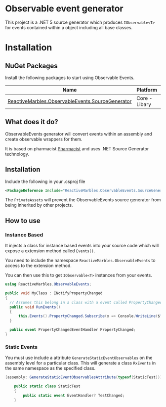 # Observable event generator

This project is a .NET 5 source generator which produces `IObservable<T>` for events contained within a object including all base classes.

# Installation

## NuGet Packages

Install the following packages to start using Observable Events.

| Name                          | Platform          | NuGet                            |
| ----------------------------- | ----------------- | -------------------------------- |
| [ReactiveMarbles.ObservableEvents.SourceGenerator][Core]       | Core - Libary     | [![CoreBadge]][Core]             |


[Core]: https://www.nuget.org/packages/ReactiveMarbles.ObservableEvents.SourceGenerator/
[CoreBadge]: https://img.shields.io/nuget/v/ReactiveMarbles.ObservableEvents.SourceGenerator.svg

## What does it do?

ObservableEvents generator will convert events within an assembly and create observable wrappers for them. 

It is based on pharmacist [Pharmacist](https://github.com/reactiveui/Pharmacist) and uses .NET Source Generator technology.

## Installation
Include the following in your .csproj file

```xml
<PackageReference Include="ReactiveMarbles.ObservableEvents.SourceGenerator" Version="1.0.2" PrivateAssets="all" />
```

The `PrivateAssets` will prevent the ObservableEvents source generator from being inherited by other projects.

## How to use

### Instance Based
It injects a class for instance based events into your source code which will expose a extension method called `Events()`.

You need to include the namespace `ReactiveMarbles.ObservableEvents` to access to the extension method.

You can then use this to get `IObservable<T>` instances from your events.

```cs
using ReactiveMarbles.ObservableEvents;

public void MyClass : INotifyPropertyChanged
{
  // Assumes this belong in a class with a event called PropertyChanged.
  public void RunEvents()
  {
      this.Events().PropertyChanged.Subscribe(x => Console.WriteLine($"The {x} property has changed"));
  }

  public event PropertyChangedEventHandler PropertyChanged;
}
```

### Static Events

You must use include a attribute `GenerateStaticEventObservables` on the assembly level for a particular class. This will generate a class `RxEvents` in the same namespace as the specified class.

```cs
[assembly: GenerateStaticEventObservablesAttribute(typeof(StaticTest))]

    public static class StaticTest
    {
        public static event EventHandler? TestChanged;
    }
```
